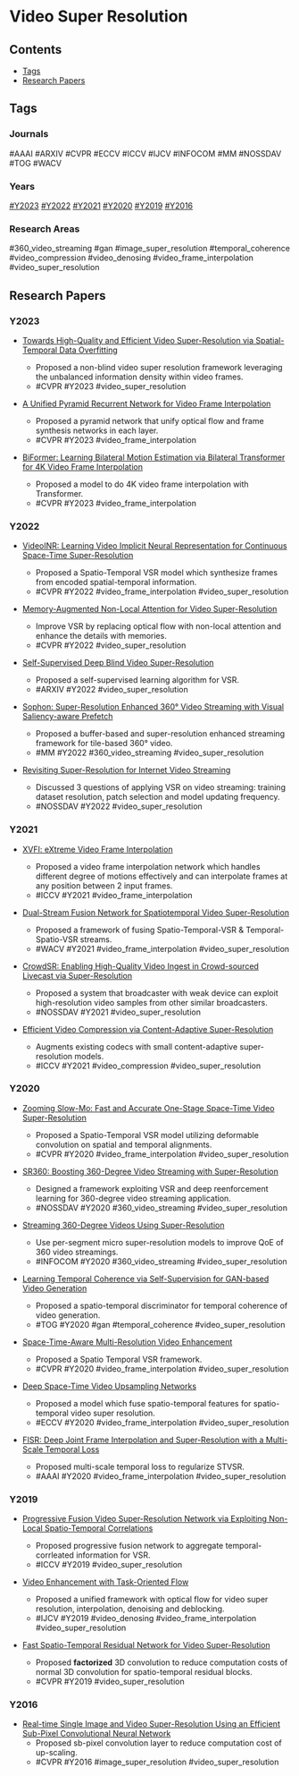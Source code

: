 # Video Super Resolution

## Contents

- [Tags](#tags)
- [Research Papers](#research-papers)

## Tags

### Journals

#AAAI #ARXIV #CVPR #ECCV #ICCV #IJCV #INFOCOM #MM #NOSSDAV #TOG #WACV

### Years

[#Y2023](#y2023) [#Y2022](#y2022) [#Y2021](#y2021) [#Y2020](#y2020) [#Y2019](#y2019) [#Y2016](#y2016)

### Research Areas

#360_video_streaming #gan #image_super_resolution #temporal_coherence #video_compression #video_denosing #video_frame_interpolation #video_super_resolution

## Research Papers

### Y2023

- [Towards High-Quality and Efficient Video Super-Resolution via Spatial-Temporal Data Overfitting](../../research_papers/thqevsrstdo/)
    - Proposed a non-blind video super resolution framework leveraging the unbalanced information density within video frames.
    - #CVPR #Y2023 #video_super_resolution

- [A Unified Pyramid Recurrent Network for Video Frame Interpolation](../../research_papers/uprnvfi/)
    - Proposed a pyramid network that unify optical flow and frame synthesis networks in each layer.
    - #CVPR #Y2023 #video_frame_interpolation

- [BiFormer: Learning Bilateral Motion Estimation via Bilateral Transformer for 4K Video Frame Interpolation](../../research_papers/biformer/)
    - Proposed a model to do 4K video frame interpolation with Transformer.
    - #CVPR #Y2023 #video_frame_interpolation

### Y2022

- [VideoINR: Learning Video Implicit Neural Representation for Continuous Space-Time Super-Resolution](../../research_papers/videoinr/)
    - Proposed a Spatio-Temporal VSR model which synthesize frames from encoded spatial-temporal information.
    - #CVPR #Y2022 #video_frame_interpolation #video_super_resolution

- [Memory-Augmented Non-Local Attention for Video Super-Resolution](../../research_papers/manlavsr/)
    - Improve VSR by replacing optical flow with non-local attention and enhance the details with memories.
    - #CVPR #Y2022 #video_super_resolution

- [Self-Supervised Deep Blind Video Super-Resolution](../../research_papers/ssdbvsr/)
    - Proposed a self-supervised learning algorithm for VSR.
    - #ARXIV #Y2022 #video_super_resolution

- [Sophon: Super-Resolution Enhanced 360° Video Streaming with Visual Saliency-aware Prefetch](../../research_papers/sophon/)
    - Proposed a buffer-based and super-resolution enhanced streaming framework for tile-based 360° video.
    - #MM #Y2022 #360_video_streaming #video_super_resolution

- [Revisiting Super-Resolution for Internet Video Streaming](../../research_papers/rsrivs/)
    - Discussed 3 questions of applying VSR on video streaming: training dataset resolution, patch selection and model updating frequency.
    - #NOSSDAV #Y2022 #video_super_resolution

### Y2021

- [XVFI: eXtreme Video Frame Interpolation](../../research_papers/xvfi/)
    - Proposed a video frame interpolation network which handles different degree of motions effectively and can interpolate frames at any position between 2 input frames.
    - #ICCV #Y2021 #video_frame_interpolation

- [Dual-Stream Fusion Network for Spatiotemporal Video Super-Resolution](../../research_papers/dsfnstcsr/)
    - Proposed a framework of fusing Spatio-Temporal-VSR & Temporal-Spatio-VSR streams.
    - #WACV #Y2021 #video_frame_interpolation #video_super_resolution

- [CrowdSR: Enabling High-Quality Video Ingest in Crowd-sourced Livecast via Super-Resolution](../../research_papers/crowdsr/)
    - Proposed a system that broadcaster with weak device can exploit high-resolution video samples from other similar broadcasters.
    - #NOSSDAV #Y2021 #video_super_resolution

- [Efficient Video Compression via Content-Adaptive Super-Resolution](../../research_papers/evccasr/)
    - Augments existing codecs with small content-adaptive super-resolution models.
    - #ICCV #Y2021 #video_compression #video_super_resolution

### Y2020

- [Zooming Slow-Mo: Fast and Accurate One-Stage Space-Time Video Super-Resolution](../../research_papers/zoomingslowmo/)
    - Proposed a Spatio-Temporal VSR model utilizing deformable convolution on spatial and temporal alignments.
    - #CVPR #Y2020 #video_frame_interpolation #video_super_resolution

- [SR360: Boosting 360-Degree Video Streaming with Super-Resolution](../../research_papers/sr360/)
    - Designed a framework exploiting VSR and deep reenforcement learning for 360-degree video streaming application.
    - #NOSSDAV #Y2020 #360_video_streaming #video_super_resolution

- [Streaming 360-Degree Videos Using Super-Resolution](../../research_papers/s3vusr/)
    - Use per-segment micro super-resolution models to improve QoE of 360 video streamings.
    - #INFOCOM #Y2020 #360_video_streaming #video_super_resolution

- [Learning Temporal Coherence via Self-Supervision for GAN-based Video Generation](../../research_papers/ltcsgvg/)
    - Proposed a spatio-temporal discriminator for temporal coherence of video generation.
    - #TOG #Y2020 #gan #temporal_coherence #video_super_resolution

- [Space-Time-Aware Multi-Resolution Video Enhancement](../../research_papers/stamrve/)
    - Proposed a Spatio Temporal VSR framework.
    - #CVPR #Y2020 #video_frame_interpolation #video_super_resolution

- [Deep Space-Time Video Upsampling Networks](../../research_papers/dstvun/)
    - Proposed a model which fuse spatio-temporal features for spatio-temporal video super resolution.
    - #ECCV #Y2020 #video_frame_interpolation #video_super_resolution

- [FISR: Deep Joint Frame Interpolation and Super-Resolution with a Multi-Scale Temporal Loss](../../research_papers/fisr/)
    - Proposed multi-scale temporal loss to regularize STVSR.
    - #AAAI #Y2020 #video_frame_interpolation #video_super_resolution

### Y2019

- [Progressive Fusion Video Super-Resolution Network via Exploiting Non-Local Spatio-Temporal Correlations](../../research_papers/pfvsrnenlstc/)
    - Proposed progressive fusion network to aggregate temporal-corrleated information for VSR.
    - #ICCV #Y2019 #video_super_resolution

- [Video Enhancement with Task-Oriented Flow](../../research_papers/vetof/)
    - Proposed a unified framework with optical flow for video super resolution, interpolation,  denoising and deblocking.
    - #IJCV #Y2019 #video_denosing #video_frame_interpolation #video_super_resolution

- [Fast Spatio-Temporal Residual Network for Video Super-Resolution](../../research_papers/fstrnvsr/)
    - Proposed **factorized** 3D convolution to reduce computation costs of normal 3D convolution for spatio-temporal residual blocks.
    - #CVPR #Y2019 #video_super_resolution

### Y2016

- [Real-time Single Image and Video Super-Resolution Using an Efficient Sub-Pixel Convolutional Neural Network](../../research_papers/rsivsruescnn/)
    - Proposed sb-pixel convolution layer to reduce computation cost of up-scaling.
    - #CVPR #Y2016 #image_super_resolution #video_super_resolution
